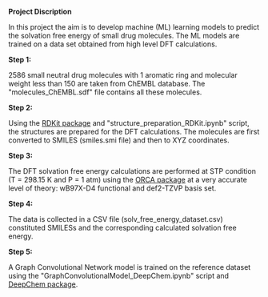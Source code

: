 **Project Discription**

In this project the aim is to develop machine (ML) learning models to predict the solvation free energy of small drug molecules. The ML models are trained on a data set obtained from high level DFT calculations.  

**Step 1:**

2586 small neutral drug molecules with 1 aromatic ring and molecular weight less than 150 are taken from ChEMBL database. The "molecules_ChEMBL.sdf" file contains all these molecules.

**Step 2:**

Using the [RDKit package](https://www.rdkit.org/) and "structure_preparation_RDKit.ipynb" script, the structures are prepared for the DFT calculations. The molecules are first converted to SMILES (smiles.smi file) and then to XYZ coordinates.

**Step 3:**

The DFT solvation free energy calculations are performed at STP condition (T = 298.15 K and P = 1 atm) using the [ORCA package](https://orcaforum.kofo.mpg.de) at a very accurate level of theory: wB97X-D4 functional and def2-TZVP basis set.

**Step 4:**

The data is collected in a CSV file (solv_free_energy_dataset.csv) constituted SMILESs and the corresponding calculated solvation free energy.

**Step 5:**

A Graph Convolutional Network model is trained on the reference dataset using the "GraphConvolutionalModel_DeepChem.ipynb" script and [DeepChem package](https://deepchem.io/).  
